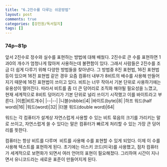 ```yaml
---
title: "6.2진수를 다루는 쉬운방법"   
layout: post    
comments: true  
categories: [강진원/독서일지]
tags: []
---
```


### 74p~81p
앞서 2진수로 정수와 실수를 표현하는 방법에 대해 배웠다. 2진수로 큰 수를 표현하면 1과0의 개수가 엄청나게 많아져 사용하는데 불편함이 있다. 그래서 사람들은 2진수를 조금 더 쉽게 다루기 위해 다양한 방법들을 찾아낸다. 그 방법중 8진 표현법, 16진 표현법등이 있으며 16진 표현법 같은 경우 요즘 컴퓨터 내부가 8비트의 배수를 사용해 만들어지기 때문에 16진 표현법이 쓰이고 있다. 
비트는 너무 작아서 기본 단위로 사용하기에는 유용성이 떨어진다. 따라서 비트를 좀 더 큰 덩어리로 조직화 해야될 필요성을 느꼈고, 현재 세계적으로 8비트 덩어리가 기본 단위로 널리 쓰이기 시작했고 이를 바이트라고 부른다. 
|이름|비트개수|
|--|--|
|니블(nibble)|4|
|바이트(byte)|8|
|하프 워드(half word)|16|
|워드(word)|32|
|더블 워드(double word)|64|

워드는 각 컴퓨터가 설계상 자연스럽게 사용할 수 있는 비트 묶음의 크기를 가리키는 말로 쓰이고, 자연스럽게 쓸 수 있다는 말은 컴퓨터가 빠르게 처리할 수 있는 가장 큰 덩어리를 뜻한다. 

컴퓨터는 항상 비트를 다루며  비트를 사용해 수를 표현할 수 있게 되었다. 이제 이 수를 사용해 텍스트를 표현하게 된다.
초기에는 아스키 코드(미국)를 사용했고, 점차 컴퓨터가 세계적으로 보편화가 되면서 여러 언어의 표현이 필요해졌다. 그리하여 시간이 지나면서 유니코드라는 새로운 표준이 만들어지게 된다.  
